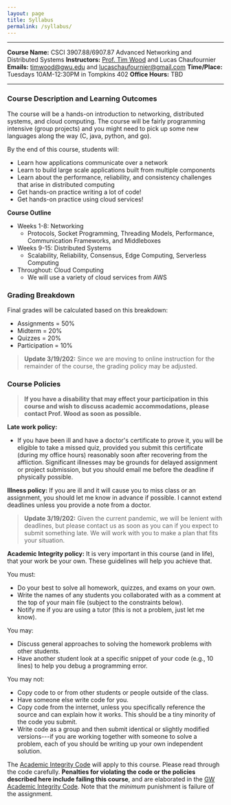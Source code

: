 ```yaml
---
layout: page
title: Syllabus
permalink: /syllabus/
---
```


---
**Course Name:** CSCI 3907.88/6907.87 Advanced Networking and Distributed Systems
**Instructors:** [Prof. Tim Wood](https://faculty.cs.gwu.edu/timwood) and Lucas Chaufournier
**Emails:** [timwood@gwu.edu](mailto:timwood@gwu.edu) and [lucaschaufournier@gmail.com](mailto:lucaschaufournier@gmail.com)
**Time/Place:** Tuesdays 10AM-12:30PM in Tompkins 402
**Office Hours:** TBD

---
 
### Course Description and Learning Outcomes  ###

The course will be a hands-on introduction to networking, distributed systems, and cloud computing. The course will be fairly programming intensive (group projects) and you might need to pick up some new languages along the way (C, java, python, and go). 

By the end of this course, students will:
  * Learn how applications communicate over a network
  * Learn to build large scale applications built from multiple components
  * Learn about the performance, reliability, and consistency challenges that arise in distributed computing
  * Get hands-on practice writing a lot of code!
  * Get hands-on practice using cloud services!

**Course Outline**

  * Weeks 1-8: Networking
    * Protocols, Socket Programming, Threading Models, Performance, Communication Frameworks, and Middleboxes
  * Weeks 9-15: Distributed Systems
    * Scalability, Reliability, Consensus, Edge Computing, Serverless Computing
  * Throughout: Cloud Computing
    * We will use a variety of cloud services from AWS

### Grading Breakdown ###
Final grades will be calculated based on this breakdown:

 - Assignments = 50%
 - Midterm = 20%
 - Quizzes = 20% 
 - Participation = 10% 

> **Update 3/19/202:** Since we are moving to online instruction for the remainder of the course, the grading policy may be adjusted.

### Course Policies  ###

> **If you have a disability that may effect your participation in this course and wish to discuss academic accommodations, please contact Prof. Wood as soon as possible.**

**Late work policy:**
  * If you have been ill and have a doctor's certificate to prove it, you will be eligible to take a missed quiz, provided you submit this certificate (during my office hours) reasonably soon after recovering from the affliction. Significant illnesses may be grounds for delayed assignment or project submission, but you should email me before the deadline if physically possible.

**Illness policy:** If you are ill and it will cause you to miss class or an assignment, you should let me know in advance if possible.  I cannot extend deadlines unless you provide a note from a doctor.  

> **Update 3/19/202:** Given the current pandemic, we will be lenient with deadlines, but please contact us as soon as you can if you expect to submit something late. We will work with you to make a plan that fits your situation.

**Academic Integrity policy:** It is very important in this course (and in life), that your work be your own. These guidelines will help you achieve that.

You must:
  * Do your best to solve all homework, quizzes, and exams on your own.
  * Write the names of any students you collaborated with as a comment at the top of your main file (subject to the constraints below).
  * Notify me if you are using a tutor (this is not a problem, just let me know).

You may:
  * Discuss general approaches to solving the homework problems with other students.
  * Have another student look at a specific snippet of your code (e.g., 10 lines) to help you debug a programming error.

You may not:
  * Copy code to or from other students or people outside of the class.
  * Have someone else write code for you.
  * Copy code from the internet, unless you specifically reference the source and can explain how it works. This should be a tiny minority of the code you submit.
  * Write code as a group and then submit identical or slightly modified versions---if you are working together with someone to solve a problem, each of you should be writing up your own independent solution.


The [Academic Integrity Code](https://github.com/GWU-CSCI3411-Fall16/hw-0-gparmer/blob/master/cs_integrity.md) will apply to this course. Please read through the code carefully. **Penalties for violating the code or the policies described here include failing this course**, and are elaborated in the [GW Academic Integrity Code](https://studentconduct.gwu.edu/code-academic-integrity). Note that the _minimum_ punishment is failure of the assignment.
